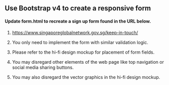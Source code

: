 ## Use Bootstrap v4 to create a responsive form

#### Update form.html to recreate a sign up form found in the URL below.

1. https://www.singaporeglobalnetwork.gov.sg/keep-in-touch/

1. You only need to implement the form with similar validation logic.

1. Please refer to the hi-fi design mockup for placement of form fields.

1. You may disregard other elements of the web page like top navigation or social media sharing buttons.

1. You may also disregard the vector graphics in the hi-fi design mockup.
